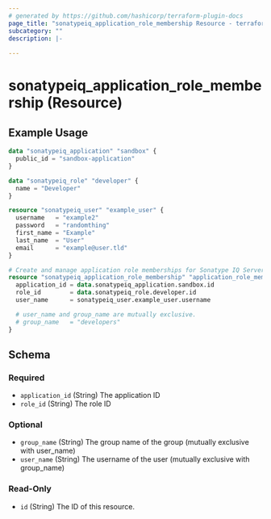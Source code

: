 ```yaml
---
# generated by https://github.com/hashicorp/terraform-plugin-docs
page_title: "sonatypeiq_application_role_membership Resource - terraform-provider-sonatypeiq"
subcategory: ""
description: |-
  
---
```


# sonatypeiq_application_role_membership (Resource)



## Example Usage

```terraform
data "sonatypeiq_application" "sandbox" {
  public_id = "sandbox-application"
}

data "sonatypeiq_role" "developer" {
  name = "Developer"
}

resource "sonatypeiq_user" "example_user" {
  username   = "example2"
  password   = "randomthing"
  first_name = "Example"
  last_name  = "User"
  email      = "example@user.tld"
}

# Create and manage application role memberships for Sonatype IQ Server
resource "sonatypeiq_application_role_membership" "application_role_membership" {
  application_id = data.sonatypeiq_application.sandbox.id
  role_id        = data.sonatypeiq_role.developer.id
  user_name      = sonatypeiq_user.example_user.username

  # user_name and group_name are mutually exclusive.
  # group_name   = "developers"
}
```

<!-- schema generated by tfplugindocs -->
## Schema

### Required

- `application_id` (String) The application ID
- `role_id` (String) The role ID

### Optional

- `group_name` (String) The group name of the group (mutually exclusive with user_name)
- `user_name` (String) The username of the user (mutually exclusive with group_name)

### Read-Only

- `id` (String) The ID of this resource.
